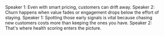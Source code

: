 Speaker 1: Even with smart pricing, customers can drift away.
Speaker 2: Churn happens when value fades or engagement drops below the effort of staying.
Speaker 1: Spotting those early signals is vital because chasing new customers costs more than keeping the ones you have.
Speaker 2: That's where health scoring enters the picture.
